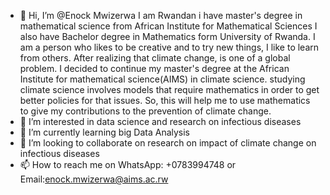 - 👋 Hi, I’m @Enock Mwizerwa I am Rwandan i have master's degree in mathematical science from African Institute for Mathematical Sciences I also have Bachelor degree in Mathematics form University of Rwanda.
I am  a person who likes to be creative and to try new things, I like to learn from others.
After realizing that climate change,  is one of a global problem.
I decided to continue my master's degree at the African Institute for mathematical science(AIMS) in climate science. studying climate science involves models that require mathematics in order to get better policies for that issues. So, this will help me to use mathematics to give my contributions to the prevention of climate change.
- 👀 I’m interested in data science and research on infectious diseases
- 🌱 I’m currently learning big Data Analysis
- 💞️ I’m looking to collaborate on research on impact of climate change on infectious diseases
- 📫 How to reach me on WhatsApp: +0783994748 or Email:enock.mwizerwa@aims.ac.rw

<!---
enockmwizerwa123/enockmwizerwa123 is a ✨ special ✨ repository because its `README.md` (this file) appears on your GitHub profile.
You can click the Preview link to take a look at your changes.
--->
